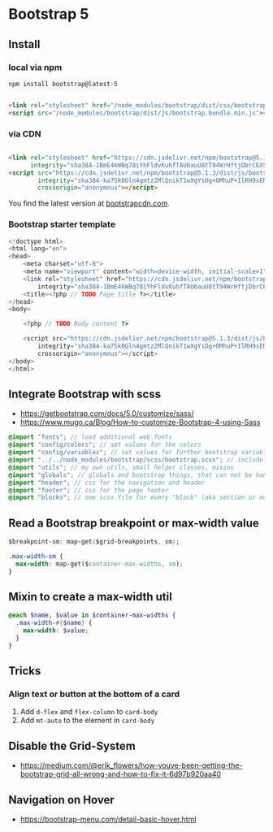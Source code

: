 # Bootstrap 5

## Install

### local via npm

```shell
npm install bootstrap@latest-5
```

```html

<link rel="stylesheet" href="/node_modules/bootstrap/dist/css/bootstrap.min.css"/>
<script src="/node_modules/bootstrap/dist/js/bootstrap.bundle.min.js"></script>
```

### via CDN

```html

<link rel="stylesheet" href="https://cdn.jsdelivr.net/npm/bootstrap@5.1.3/dist/css/bootstrap.min.css"
      integrity="sha384-1BmE4kWBq78iYhFldvKuhfTAU6auU8tT94WrHftjDbrCEXSU1oBoqyl2QvZ6jIW3" crossorigin="anonymous">
<script src="https://cdn.jsdelivr.net/npm/bootstrap@5.1.3/dist/js/bootstrap.bundle.min.js"
        integrity="sha384-ka7Sk0Gln4gmtz2MlQnikT1wXgYsOg+OMhuP+IlRH9sENBO0LRn5q+8nbTov4+1p"
        crossorigin="anonymous"></script>
```

You find the latest version at [bootstrapcdn.com](https://www.bootstrapcdn.com).

### Bootstrap starter template

```php
<!doctype html>
<html lang="en">
<head>
    <meta charset="utf-8">
    <meta name="viewport" content="width=device-width, initial-scale=1">
    <link rel="stylesheet" href="https://cdn.jsdelivr.net/npm/bootstrap@5.1.3/dist/css/bootstrap.min.css"
        integrity="sha384-1BmE4kWBq78iYhFldvKuhfTAU6auU8tT94WrHftjDbrCEXSU1oBoqyl2QvZ6jIW3" crossorigin="anonymous">
    <title><?php // TODO Page title ?></title>
</head>
<body>

    <?php // TODO Body content ?>

    <script src="https://cdn.jsdelivr.net/npm/bootstrap@5.1.3/dist/js/bootstrap.bundle.min.js"
        integrity="sha384-ka7Sk0Gln4gmtz2MlQnikT1wXgYsOg+OMhuP+IlRH9sENBO0LRn5q+8nbTov4+1p"
        crossorigin="anonymous"></script>
</body>
</html>
```

## Integrate Bootstrap with scss

- https://getbootstrap.com/docs/5.0/customize/sass/
- https://www.mugo.ca/Blog/How-to-customize-Bootstrap-4-using-Sass

```scss
@import "fonts"; // load additional web fonts
@import "config/colors"; // set values for the colors
@import "config/variables"; // set values for further bootstrap variables
@import "../../node_modules/bootstrap/scss/bootstrap.scss"; // include bootstrap
@import "utils"; // my own utils, small helper classes, mixins
@import "globals"; // globals and bootstrap things, that can not be handled via configuration
@import "header"; // css for the navigation and header
@import "footer"; // css for the page footer
@import "blocks"; // one scss file for every "block" (aka section or module) in your layout or CMS
```

## Read a Bootstrap breakpoint or max-width value

```css
$breakpoint-sm: map-get($grid-breakpoints, sm); 
```

```css
.max-width-sm {
  max-width: map-get($container-max-widths, sm);
}
```

## Mixin to create a max-width util

```scss
@each $name, $value in $container-max-widths {
  .max-width-#{$name} {
    max-width: $value;
  }
}
```

## Tricks

### Align text or button at the bottom of a card

1. Add `d-flex` and `flex-column` to `card-body`
2. Add `mt-auto` to the element in `card-body`

## Disable the Grid-System

- https://medium.com/@erik_flowers/how-youve-been-getting-the-bootstrap-grid-all-wrong-and-how-to-fix-it-6d97b920aa40

## Navigation on Hover

- https://bootstrap-menu.com/detail-basic-hover.html